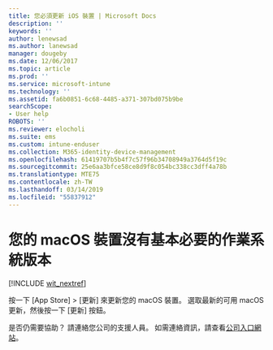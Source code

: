 ```yaml
---
title: 您必須更新 iOS 裝置 | Microsoft Docs
description: ''
keywords: ''
author: lenewsad
ms.author: lanewsad
manager: dougeby
ms.date: 12/06/2017
ms.topic: article
ms.prod: ''
ms.service: microsoft-intune
ms.technology: ''
ms.assetid: fa6b0851-6c68-4485-a371-307bd075b9be
searchScope:
- User help
ROBOTS: ''
ms.reviewer: elocholi
ms.suite: ems
ms.custom: intune-enduser
ms.collection: M365-identity-device-management
ms.openlocfilehash: 61419707b5b4f7c57f96b34708949a3764d5f19c
ms.sourcegitcommit: 25e6aa3bfce58ce8d9f8c054bc338cc3dff4a78b
ms.translationtype: MTE75
ms.contentlocale: zh-TW
ms.lasthandoff: 03/14/2019
ms.locfileid: "55837912"
---
```

# <a name="your-macos-device-doesnt-have-the-required-minimum-operating-system-version"></a>您的 macOS 裝置沒有基本必要的作業系統版本

[!INCLUDE [wit_nextref](includes/end-user-os-update-guidance.md)]

按一下 [App Store] > [更新] 來更新您的 macOS 裝置。 選取最新的可用 macOS 更新，然後按一下 [更新] 按鈕。

是否仍需要協助？ 請連絡您公司的支援人員。 如需連絡資訊，請查看[公司入口網站](https://go.microsoft.com/fwlink/?linkid=2010980)。
